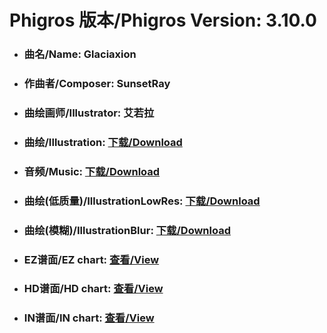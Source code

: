 
# Phigros 版本/Phigros Version:  3.10.0

- ### __曲名/Name:  Glaciaxion__

- ### __作曲者/Composer:  SunsetRay__

- ### __曲绘画师/Illustrator:  艾若拉__

- ### __曲绘/Illustration:  [下载/Download](https://github.com/Po6647A/PAR/releases/download/3.10.0/1095.png)__

- ### __音频/Music:  [下载/Download](https://github.com/Po6647A/PAR/releases/download/3.10.0/1742.ogg)__

- ### __曲绘(低质量)/IllustrationLowRes:  [下载/Download](https://github.com/Po6647A/PAR/releases/download/3.10.0/1587.png)__

- ### __曲绘(模糊)/IllustrationBlur:  [下载/Download](https://github.com/Po6647A/PAR/releases/download/3.10.0/1341.png)__


- ### __EZ谱面/EZ chart:  [查看/View](./EZ.json/index.html)__

- ### __HD谱面/HD chart:  [查看/View](./HD.json/index.html)__

- ### __IN谱面/IN chart:  [查看/View](./IN.json/index.html)__
